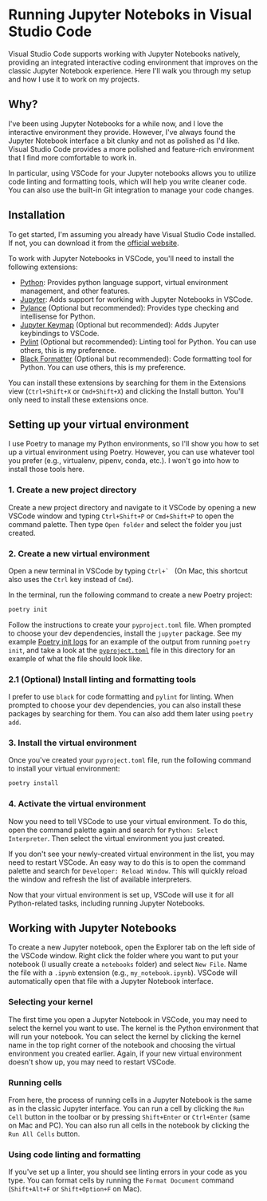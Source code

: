 # Running Jupyter Noteboks in Visual Studio Code

Visual Studio Code supports working with Jupyter Notebooks natively, providing an integrated interactive coding environment that improves on the classic Jupyter Notebook experience. Here I'll walk you through my setup and how I use it to work on my projects.

## Why?

I've been using Jupyter Notebooks for a while now, and I love the interactive environment they provide. However, I've always found the Jupyter Notebook interface a bit clunky and not as polished as I'd like. Visual Studio Code provides a more polished and feature-rich environment that I find more comfortable to work in.

In particular, using VSCode for your Jupyter notebooks allows you to utilize code linting and formatting tools, which will help you write cleaner code. You can also use the built-in Git integration to manage your code changes.

## Installation

To get started, I'm assuming you already have Visual Studio Code installed. If not, you can download it from the [official website](https://code.visualstudio.com/).

To work with Jupyter Notebooks in VSCode, you'll need to install the following extensions:
- [Python](vscode:extension/ms-python.python): Provides python language support, virtual environment management, and other features.
- [Jupyter](vscode:extension/ms-toolsai.jupyter): Adds support for working with Jupyter Notebooks in VSCode.
- [Pylance](vscode:extension/ms-python.vscode-pylance) (Optional but recommended): Provides type checking and intellisense for Python.
- [Jupyter Keymap](vscode:extension/ms-toolsai.jupyter-keymap) (Optional but recommended): Adds Jupyter keybindings to VSCode.
- [Pylint](vscode:extension/ms-python.vscode-pylint) (Optional but recommended): Linting tool for Python. You can use others, this is my preference.
- [Black Formatter](vscode:extension/ms-python.black-formatter) (Optional but recommended): Code formatting tool for Python. You can use others, this is my preference.

You can install these extensions by searching for them in the Extensions view (`Ctrl+Shift+X` or `Cmd+Shift+X`) and clicking the Install button. You'll only need to install these extensions once.

## Setting up your virtual environment

I use Poetry to manage my Python environments, so I'll show you how to set up a virtual environment using Poetry. However, you can use whatever tool you prefer (e.g., virtualenv, pipenv, conda, etc.). I won't go into how to install those tools here. 

### 1. Create a new project directory

Create a new project directory and navigate to it VSCode by opening a new VSCode window and typing `Ctrl+Shift+P` or `Cmd+Shift+P` to open the command palette. Then type `Open folder` and select the folder you just created.

### 2. Create a new virtual environment

Open a new terminal in VSCode by typing ``Ctrl+` `` (On Mac, this shortcut also uses the `Ctrl` key instead of `Cmd`).

In the terminal, run the following command to create a new Poetry project:

```bash
poetry init
```

Follow the instructions to create your `pyproject.toml` file. When prompted to choose your dev dependencies, install the `jupyter` package. See my example [Poetry init logs](./poetry-init-logs.md) for an example of the output from running `poetry init`, and take a look at the [`pyproject.toml`](../pyproject.toml) file in this directory for an example of what the file should look like.

### 2.1 (Optional) Install linting and formatting tools

I prefer to use `black` for code formatting and `pylint` for linting. When prompted to choose your dev dependencies, you can also install these packages by searching for them. You can also add them later using `poetry add`.

### 3. Install the virtual environment

Once you've created your `pyproject.toml` file, run the following command to install your virtual environment:

```bash
poetry install
```

### 4. Activate the virtual environment

Now you need to tell VSCode to use your virtual environment. To do this, open the command palette again and search for `Python: Select Interpreter`. Then select the virtual environment you just created.

If you don't see your newly-created virtual environment in the list, you may need to restart VSCode. An easy way to do this is to open the command palette and search for `Developer: Reload Window`. This will quickly reload the window and refresh the list of available interpreters.

Now that your virtual environment is set up, VSCode will use it for all Python-related tasks, including running Jupyter Notebooks.

## Working with Jupyter Notebooks

To create a new Jupyter notebook, open the Explorer tab on the left side of the VSCode window. Right click the folder where you want to put your notebook (I usually create a `notebooks` folder) and select `New File`. Name the file with a `.ipynb` extension (e.g., `my_notebook.ipynb`). VSCode will automatically open that file with a Jupyter Notebook interface.

### Selecting your kernel

The first time you open a Jupyter Notebook in VSCode, you may need to select the kernel you want to use. The kernel is the Python environment that will run your notebook. You can select the kernel by clicking the kernel name in the top right corner of the notebook and choosing the virtual environment you created earlier. Again, if your new virtual environment doesn't show up, you may need to restart VSCode.

### Running cells

From here, the process of running cells in a Jupyter Notebook is the same as in the classic Jupyter interface. You can run a cell by clicking the `Run Cell` button in the toolbar or by pressing `Shift+Enter` or `Ctrl+Enter` (same on Mac and PC). You can also run all cells in the notebook by clicking the `Run All Cells` button.

### Using code linting and formatting

If you've set up a linter, you should see linting errors in your code as you type. You can format cells by running the `Format Document` command (`Shift+Alt+F` or `Shift+Option+F` on Mac).